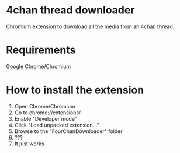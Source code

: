 # 4chan thread downloader  
Chromium extension to download all the media from an 4chan thread.  

# Requirements  
[Google Chrome/Chromium](https://www.google.com/chrome/)  

# How to install the extension  
1. Open Chrome/Chromium  
2. Go to chrome://extensions/  
3. Enable "Developer mode"  
4. Click "Load unpacked extension..."  
5. Browse to the "FourChanDownloader" folder  
6. ???
7. It just works     
